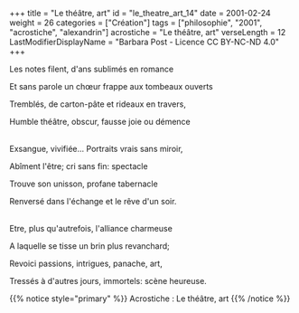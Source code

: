+++
title = "Le théâtre, art"
id = "le_theatre_art_14"
date = 2001-02-24
weight = 26
categories = ["Création"]
tags = ["philosophie", "2001", "acrostiche", "alexandrin"]
acrostiche = "Le théâtre, art"
verseLength = 12
LastModifierDisplayName = "Barbara Post - Licence CC BY-NC-ND 4.0"
+++

Les notes filent, d'ans sublimés en romance

Et sans parole un chœur frappe aux tombeaux ouverts

Tremblés, de carton-pâte et rideaux en travers,

Humble théâtre, obscur, fausse joie ou démence

 \
Exsangue, vivifiée... Portraits vrais sans miroir,

Abîment l'être; cri sans fin: spectacle

Trouve son unisson, profane tabernacle

Renversé dans l'échange et le rêve d'un soir.

 \
Etre, plus qu'autrefois, l'alliance charmeuse

A laquelle se tisse un brin plus revanchard;

Revoici passions, intrigues, panache, art,

Tressés à d'autres jours, immortels: scène heureuse.

{{% notice style="primary" %}}
Acrostiche : Le théâtre, art
{{% /notice %}}
